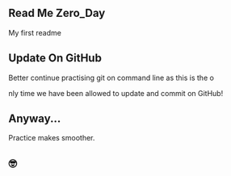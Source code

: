 ## Read Me Zero_Day                                            

My first readme                                                

                                                               

## Update On GitHub                                            

Better continue practising git on command line as this is the o

nly time we have been allowed to update and commit on GitHub!  

                                                               

## Anyway...                                                   

Practice makes smoother.                                       

                                                               

## 🤓                                                
